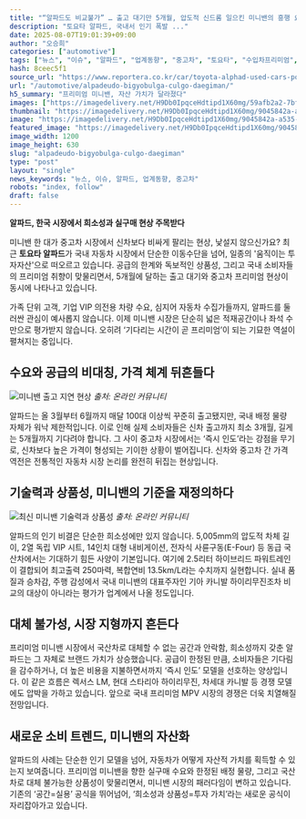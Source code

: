 ```yaml
---
title: "“알파드도 비교불가” … 출고 대기만 5개월, 압도적 신드롬 일으킨 미니밴의 흥행 요소는?"
description: "토요타 알파드, 국내서 인기 폭발 ..."
date: 2025-08-07T19:01:39+09:00
author: "오승희"
categories: ["automotive"]
tags: ["뉴스", "이슈", "알파드", "업계동향", "중고차", "토요타", "수입차프리미엄", "미니밴시장동향"]
hash: 8ceec5f1
source_url: "https://www.reportera.co.kr/car/toyota-alphad-used-cars-popular/"
url: "/automotive/alpadeudo-bigyobulga-culgo-daegiman/"
h5_summary: "프리미엄 미니밴, 자산 가치가 달라졌다"
images: ["https://imagedelivery.net/H9Db0IpqceHdtipd1X60mg/59afb2a2-7bf2-4ee3-a2a5-348f1651b500/public", "https://imagedelivery.net/H9Db0IpqceHdtipd1X60mg/6f2292cf-1651-48b8-a032-2733647db300/public", "https://imagedelivery.net/H9Db0IpqceHdtipd1X60mg/9045842a-a535-4dd7-5ced-2bf35539dd00/public"]
thumbnail: "https://imagedelivery.net/H9Db0IpqceHdtipd1X60mg/9045842a-a535-4dd7-5ced-2bf35539dd00/public"
image: "https://imagedelivery.net/H9Db0IpqceHdtipd1X60mg/9045842a-a535-4dd7-5ced-2bf35539dd00/public"
featured_image: "https://imagedelivery.net/H9Db0IpqceHdtipd1X60mg/9045842a-a535-4dd7-5ced-2bf35539dd00/public"
image_width: 1200
image_height: 630
slug: "alpadeudo-bigyobulga-culgo-daegiman"
type: "post"
layout: "single"
news_keywords: "뉴스, 이슈, 알파드, 업계동향, 중고차"
robots: "index, follow"
draft: false
---
```


**알파드, 한국 시장에서 희소성과 실구매 현상 주목받다**

미니밴 한 대가 중고차 시장에서 신차보다 비싸게 팔리는 현상, 낯설지 않으신가요? 최근 **토요타 알파드**가 국내 자동차 시장에서 단순한 이동수단을 넘어, 일종의 '움직이는 투자자산'으로 떠오르고 있습니다. 공급의 한계와 독보적인 상품성, 그리고 국내 소비자들의 프리미엄 취향이 맞물리면서, 5개월에 달하는 출고 대기와 중고차 프리미엄 현상이 동시에 나타나고 있습니다.

가족 단위 고객, 기업 VIP 의전용 차량 수요, 심지어 자동차 수집가들까지, 알파드를 둘러싼 관심이 예사롭지 않습니다. 이제 미니밴 시장은 단순히 넓은 적재공간이나 좌석 수만으로 평가받지 않습니다. 오히려 ‘기다리는 시간이 곧 프리미엄’이 되는 기묘한 역설이 펼쳐지는 중입니다.

## 수요와 공급의 비대칭, 가격 체계 뒤흔들다

![미니밴 출고 지연 현상](https://imagedelivery.net/H9Db0IpqceHdtipd1X60mg/6f2292cf-1651-48b8-a032-2733647db300/public)
*출처: 온라인 커뮤니티*


알파드는 올 3월부터 6월까지 매달 100대 이상씩 꾸준히 출고됐지만, 국내 배정 물량 자체가 워낙 제한적입니다. 이로 인해 실제 소비자들은 신차 출고까지 최소 3개월, 길게는 5개월까지 기다려야 합니다. 그 사이 중고차 시장에서는 ‘즉시 인도’라는 강점을 무기로, 신차보다 높은 가격이 형성되는 기이한 상황이 벌어집니다. 신차와 중고차 간 가격 역전은 전통적인 자동차 시장 논리를 완전히 뒤집는 현상입니다.

## 기술력과 상품성, 미니밴의 기준을 재정의하다

![최신 미니밴 기술력과 상품성](https://imagedelivery.net/H9Db0IpqceHdtipd1X60mg/59afb2a2-7bf2-4ee3-a2a5-348f1651b500/public)
*출처: 온라인 커뮤니티*


알파드의 인기 비결은 단순한 희소성에만 있지 않습니다. 5,005mm의 압도적 차체 길이, 2열 독립 VIP 시트, 14인치 대형 내비게이션, 전자식 사륜구동(E-Four) 등 동급 국산차에서는 기대하기 힘든 사양이 기본입니다. 여기에 2.5리터 하이브리드 파워트레인이 결합되어 최고출력 250마력, 복합연비 13.5km/L라는 수치까지 실현합니다. 실내 품질과 승차감, 주행 감성에서 국내 미니밴의 대표주자인 기아 카니발 하이리무진조차 비교의 대상이 아니라는 평가가 업계에서 나올 정도입니다.

## 대체 불가성, 시장 지형까지 흔든다

프리미엄 미니밴 시장에서 국산차로 대체할 수 없는 공간과 안락함, 희소성까지 갖춘 알파드는 그 자체로 브랜드 가치가 상승했습니다. 공급이 한정된 만큼, 소비자들은 기다림을 감수하거나, 더 높은 비용을 지불하면서까지 ‘즉시 인도’ 모델을 선호하는 양상입니다. 이 같은 흐름은 렉서스 LM, 현대 스타리아 하이리무진, 차세대 카니발 등 경쟁 모델에도 압박을 가하고 있습니다. 앞으로 국내 프리미엄 MPV 시장의 경쟁은 더욱 치열해질 전망입니다.

## 새로운 소비 트렌드, 미니밴의 자산화

알파드의 사례는 단순한 인기 모델을 넘어, 자동차가 어떻게 자산적 가치를 획득할 수 있는지 보여줍니다. 프리미엄 미니밴을 향한 실구매 수요와 한정된 배정 물량, 그리고 국산차로 대체 불가능한 상품성이 맞물리면서, 미니밴 시장의 패러다임이 변하고 있습니다. 기존의 ‘공간=실용’ 공식을 뛰어넘어, ‘희소성과 상품성=투자 가치’라는 새로운 공식이 자리잡아가고 있습니다.
